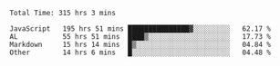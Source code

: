 
<!--START_SECTION:waka-->

```text
Total Time: 315 hrs 3 mins

JavaScript   195 hrs 51 mins ███████████████▓░░░░░░░░░   62.17 %
AL           55 hrs 51 mins  ████▒░░░░░░░░░░░░░░░░░░░░   17.73 %
Markdown     15 hrs 14 mins  █▒░░░░░░░░░░░░░░░░░░░░░░░   04.84 %
Other        14 hrs 6 mins   █░░░░░░░░░░░░░░░░░░░░░░░░   04.48 %
```

<!--END_SECTION:waka-->











